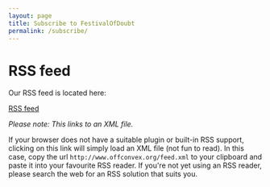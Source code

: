 ```yaml
---
layout: page
title: Subscribe to FestivalOfDoubt
permalink: /subscribe/
---
```


# RSS feed

Our RSS feed is located here:

[RSS feed](http://www.FestivalOfDoubt.org/feed.xml)

*Please note: This links to an XML file.* 

If your browser does not have a suitable plugin or built-in RSS support, 
clicking on this link will simply load an XML file (not fun to read). 
In this case, copy the url `http://www.offconvex.org/feed.xml` to your 
clipboard and paste it into your favourite RSS reader. If you're not yet 
using an RSS reader, please search the web for an RSS solution that suits 
you.
